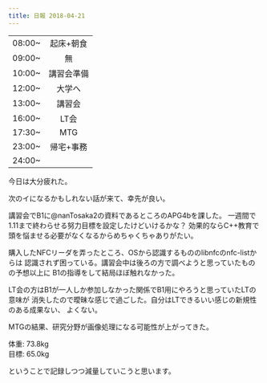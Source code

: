 ```yaml
---
title: 日報 2018-04-21
---
```


|||
|:-|:-:|
|08:00~|起床+朝食|
|09:00~|無|
|10:00~|講習会準備|
|12:00~|大学へ|
|13:00~|講習会|
|16:00~|LT会|
|17:30~|MTG|
|23:00~|帰宅+事務|
|24:00~||

今日は大分疲れた。

次のイになるかもしれない話が来て、幸先が良い。

講習会でB1に@nanTosaka2の資料であるところのAPG4bを課した。
一週間で1.11まで終わらせる努力目標を設定したけどいけるかな？
効果的ならC++教育で頭を悩ませる必要がなくなるからめちゃくちゃありがたい。

購入したNFCリーダを弄ったところ、OSから認識するもののlibnfcのnfc-listからは
認識されず困っている。講習会中は後ろの方で調べようと思っていたものの予想以上に
B1の指導をして結局ほぼ触れなかった。

LT会の方はB1が一人しか参加しなかった関係でB1用にやろうと思っていたLTの意味が
消失したので曖昧な感じで過ごした。自分はLTできるいい感じの新規性のある成果ない、
よくない。

MTGの結果、研究分野が画像処理になる可能性が上がってきた。

体重: 73.8kg  
目標: 65.0kg

ということで記録しつつ減量していこうと思います。

